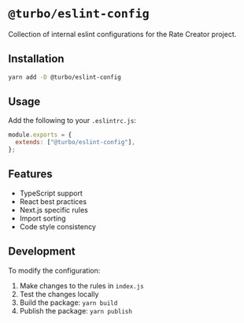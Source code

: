 # `@turbo/eslint-config`

Collection of internal eslint configurations for the Rate Creator project.

## Installation

```bash
yarn add -D @turbo/eslint-config
```

## Usage

Add the following to your `.eslintrc.js`:

```javascript
module.exports = {
  extends: ["@turbo/eslint-config"],
};
```

## Features

- TypeScript support
- React best practices
- Next.js specific rules
- Import sorting
- Code style consistency

## Development

To modify the configuration:

1. Make changes to the rules in `index.js`
2. Test the changes locally
3. Build the package: `yarn build`
4. Publish the package: `yarn publish`
